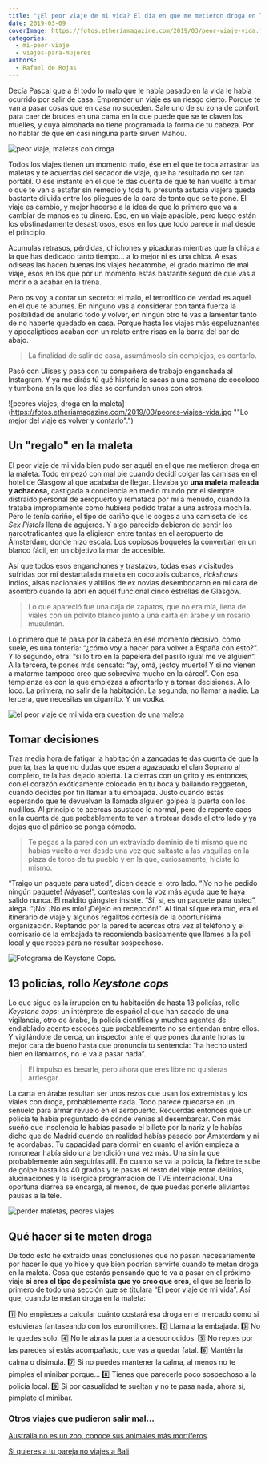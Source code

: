 ```yaml
---
title: "¿El peor viaje de mi vida? El día en que me metieron droga en la maleta"
date: 2019-03-09
coverImage: https://fotos.etheriamagazine.com/2019/03/peor-viaje-vida.jpg
categories: 
  - mi-peor-viaje
  - viajes-para-mujeres
authors: 
  - Rafael de Rojas
---
```


Decía Pascal que a él todo lo malo que le había pasado en la vida le había ocurrido por salir de casa. Emprender un viaje es un riesgo cierto. Porque te van a pasar cosas que en casa no suceden. Sale uno de su zona de confort para caer de bruces en una cama en la que puede que se te claven los muelles, y cuya almohada no tiene programada la forma de tu cabeza. Por no hablar de que en casi ninguna parte sirven Mahou.

![peor viaje, maletas con droga](https://fotos.etheriamagazine.com/2019/03/peor-viaje-vida.jpg "Las benditas esperas en los aeropuertos.")

Todos los viajes tienen un momento malo, ése en el que te toca arrastrar las maletas y 
te acuerdas del secador de viaje, que ha resultado no ser tan portátil. O ese instante 
en el que te das cuenta de que te han vuelto a timar o que te van a estafar sin remedio 
y toda tu presunta astucia viajera queda bastante diluida entre los pliegues de la cara 
de tonto que se te pone. El viaje es cambio, y mejor hacerse a la idea de que lo primero 
que va a cambiar de manos es tu dinero. Eso, en un viaje apacible, pero luego están los 
obstinadamente desastrosos, esos en los que todo parece ir mal desde el principio. 

Acumulas retrasos, pérdidas, chichones y picaduras mientras que la chica a la que has 
dedicado tanto tiempo... a lo mejor ni es una chica. A esas odiseas las hacen buenas los 
viajes hecatombe, el grado máximo de mal viaje, ésos en los que por un momento estás 
bastante seguro de que vas a morir o a acabar en la trena. 

Pero os voy a contar un secreto: el malo, el terrorífico de verdad es aquél en el que te 
aburres. En ninguno vas a considerar con tanta fuerza la posibilidad de anularlo todo y 
volver, en ningún otro te vas a lamentar tanto de no haberte quedado en casa. Porque 
hasta los viajes más espeluznantes y apocalípticos acaban con un relato entre risas en 
la barra del bar de abajo. 

> La finalidad de salir de casa, asumámoslo sin complejos, es contarlo. 

Pasó con Ulises y pasa con tu compañera de trabajo enganchada al Instagram. Y ya me 
dirás tú qué historia le sacas a una semana de cocoloco y tumbona en la que los días se 
confunden unos con otros. 

![peores viajes, droga en la maleta](https://fotos.etheriamagazine.com/2019/03/peores-viajes-vida.jpg ""Lo mejor del viaje es volver y contarlo".")

## Un "regalo" en la maleta

El peor viaje de mi vida bien pudo ser aquél en el que me metieron droga en la maleta. 
Todo empezó con mal pie cuando decidí colgar las camisas en el hotel de Glasgow al que 
acababa de llegar. Llevaba yo **una maleta maleada y achacosa**, castigada a conciencia 
en medio mundo por el siempre distraído personal de aeropuerto y rematada por mí a 
menudo, cuando la trataba impropiamente como hubiera podido tratar a una astrosa 
mochila. Pero le tenía cariño, el tipo de cariño que le coges a una camiseta de los _Sex 
Pistols_ llena de agujeros. Y algo parecido debieron de sentir los narcotraficantes que 
la eligieron entre tantas en el aeropuerto de Ámsterdam, donde hizo escala. Los copiosos 
boquetes la convertían en un blanco fácil, en un objetivo la mar de accesible. 

Así que todos esos enganchones y trastazos, todas esas vicisitudes sufridas por mi 
destartalada maleta en cocotaxis cubanos, _rickshaws_ indios, alsas nacionales y 
altillos de ex novias desembocaron en mi cara de asombro cuando la abrí en aquel 
funcional cinco estrellas de Glasgow. 

> Lo que apareció fue una caja de zapatos, que no era mía, llena de viales con un polvito 
> blanco junto a una carta en árabe y un rosario musulmán. 

Lo primero que te pasa por la cabeza en ese momento decisivo, como suele, es una 
tontería: “¿cómo voy a hacer para volver a España con esto?”. Y lo segundo, otra: “si lo 
tiro en la papelera del pasillo igual me ve alguien”. A la tercera, te pones más 
sensato: “ay, omá, ¡estoy muerto! Y si no vienen a matarme tampoco creo que sobreviva 
mucho en la cárcel”. Con esa templanza es con la que empiezas a afrontarlo y a tomar 
decisiones. A lo loco. La primera, no salir de la habitación. La segunda, no llamar a 
nadie. La tercera, que necesitas un cigarrito. Y un vodka. 

![el peor viaje de mi vida era cuestion de una maleta](https://fotos.etheriamagazine.com/2019/03/maleta-hotel-droga.jpg "Una maleta marron tuvo la culpa del desastre")

## Tomar decisiones

Tras media hora de fatigar la habitación a zancadas te das cuenta de que la puerta, tras 
la que no dudas que espera agazapado el clan Soprano al completo, te la has dejado 
abierta. La cierras con un grito y es entonces, con el corazón exóticamente colocado en 
tu boca y bailando reggaeton, cuando decides por fin llamar a tu embajada. Justo cuando 
estás esperando que te devuelvan la llamada alguien golpea la puerta con los nudillos. 
Al principio te acercas asustado lo normal, pero de repente caes en la cuenta de que 
probablemente te van a tirotear desde el otro lado y ya dejas que el pánico se ponga 
cómodo. 

> Te pegas a la pared con un extraviado dominio de ti mismo que no habías vuelto a ver 
> desde una vez que saltaste a las vaquillas en la plaza de toros de tu pueblo y en la 
> que, curiosamente, hiciste lo mismo. 

“Traigo un paquete para usted”, dicen desde el otro lado. “¡Yo no he pedido ningún 
paquete! ¡Váyase!”, contestas con la voz más aguda que te haya salido nunca. El maldito 
gángster insiste. “Sí, sí, es un paquete para usted”, alega. “¡No! ¡No es mío! ¡Déjelo 
en recepción!”. Al final sí que era mío, era el itinerario de viaje y algunos regalitos 
cortesía de la oportunísima organización. Reptando por la pared te acercas otra vez al 
teléfono y el comisario de la embajada te recomienda básicamente que llames a la poli 
local y que reces para no resultar sospechoso. 

![Fotograma de Keystone Cops.](https://fotos.etheriamagazine.com/2019/02/Keystone-Cops.jpg "© Fotograma de Keystone Cops.")

## 13 policías, rollo _Keystone cops_

Lo que sigue es la irrupción en tu habitación de hasta 13 policías, rollo _Keystone 
cops_: un intérprete de español al que han sacado de una vigilancia, otro de árabe, la 
policía científica y muchos agentes de endiablado acento escocés que probablemente no se 
entiendan entre ellos. Y vigilándote de cerca, un inspector ante el que pones durante 
horas tu mejor cara de bueno hasta que pronuncia tu sentencia: “ha hecho usted bien en 
llamarnos, no le va a pasar nada”. 

> El impulso es besarle, pero ahora que eres libre no quisieras arriesgar. 

La carta en árabe resultan ser unos rezos que usan los extremistas y los viales con 
droga, probablemente nada. Todo parece quedarse en un señuelo para armar revuelo en el 
aeropuerto. Recuerdas entonces que un policía te había preguntado de dónde venías al 
desembarcar. Con más sueño que insolencia le habías pasado el billete por la nariz y le 
habías dicho que de Madrid cuando en realidad habías pasado por Ámsterdam y ni te 
acordabas. Tu capacidad para dormir en cuanto el avión empieza a ronronear había sido 
una bendición una vez más. Una sin la que probablemente aún seguirías allí. En cuanto se 
va la policía, la fiebre te sube de golpe hasta los 40 grados y te pasas el resto del 
viaje entre delirios, alucinaciones y la lisérgica programación de TVE internacional. 
Una oportuna diarrea se encarga, al menos, de que puedas ponerle aliviantes pausas a la 
tele. 

![perder maletas, peores viajes](https://fotos.etheriamagazine.com/2019/03/vuelos.jpg)

## Qué hacer si te meten droga

De todo esto he extraído unas conclusiones que no pasan necesariamente por hacer lo que 
yo hice y que bien podrían servirte cuando te metan droga en la maleta. Cosa que estarás 
pensando que te va a pasar en el próximo viaje **si eres el tipo de pesimista que yo 
creo que eres**, el que se leería lo primero de todo una sección que se titulara “El 
peor viaje de mi vida”. Así que, cuando te metan droga en la maleta: 

1️⃣ No empieces a calcular cuánto costará esa droga en el mercado como si estuvieras 
fantaseando con los euromillones. 2️⃣ Llama a la embajada. 3️⃣ No te quedes solo. 4️⃣ No 
le abras la puerta a desconocidos. 5️⃣ No reptes por las paredes si estás acompañado, 
que vas a quedar fatal. 6️⃣ Mantén la calma o disimula. 7️⃣ Si no puedes mantener la 
calma, al menos no te pimples el minibar porque... 8️⃣ Tienes que parecerle poco 
sospechoso a la policía local. 9️⃣ Si por casualidad te sueltan y no te pasa nada, ahora 
sí, pímplate el minibar. 

### Otros viajes que pudieron salir mal...

[Australia no es un zoo, conoce sus animales más 
mortíferos](https://etheriamagazine.com/2019/07/31/consejos-viajar-australia-evitar-peligros-animales/). 

[Si quieres a tu pareja no viajes a 
Bali](https://etheriamagazine.com/2019/07/23/luna-miel-bali-maldicion-ruptura/).
